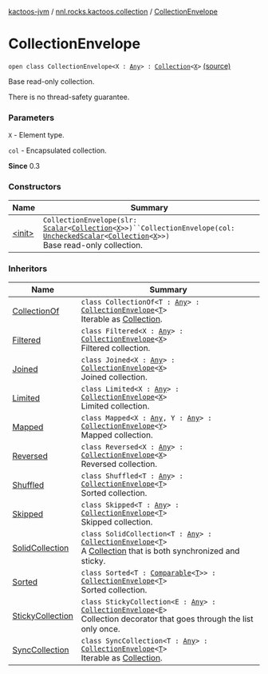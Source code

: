 [kactoos-jvm](../../index.md) / [nnl.rocks.kactoos.collection](../index.md) / [CollectionEnvelope](./index.md)

# CollectionEnvelope

`open class CollectionEnvelope<X : `[`Any`](https://kotlinlang.org/api/latest/jvm/stdlib/kotlin/-any/index.html)`> : `[`Collection`](https://kotlinlang.org/api/latest/jvm/stdlib/kotlin.collections/-collection/index.html)`<`[`X`](index.md#X)`>` [(source)](https://github.com/neonailol/kactoos/blob/master/kactoos-jvm/src/main/kotlin/nnl/rocks/kactoos/collection/CollectionEnvelope.kt#L15)

Base read-only collection.

There is no thread-safety guarantee.

### Parameters

`X` - Element type.

`col` - Encapsulated collection.

**Since**
0.3

### Constructors

| Name | Summary |
|---|---|
| [&lt;init&gt;](-init-.md) | `CollectionEnvelope(slr: `[`Scalar`](../../nnl.rocks.kactoos/-scalar/index.md)`<`[`Collection`](https://kotlinlang.org/api/latest/jvm/stdlib/kotlin.collections/-collection/index.html)`<`[`X`](index.md#X)`>>)``CollectionEnvelope(col: `[`UncheckedScalar`](../../nnl.rocks.kactoos.scalar/-unchecked-scalar/index.md)`<`[`Collection`](https://kotlinlang.org/api/latest/jvm/stdlib/kotlin.collections/-collection/index.html)`<`[`X`](index.md#X)`>>)`<br>Base read-only collection. |

### Inheritors

| Name | Summary |
|---|---|
| [CollectionOf](../-collection-of/index.md) | `class CollectionOf<T : `[`Any`](https://kotlinlang.org/api/latest/jvm/stdlib/kotlin/-any/index.html)`> : `[`CollectionEnvelope`](./index.md)`<`[`T`](../-collection-of/index.md#T)`>`<br>Iterable as [Collection](https://kotlinlang.org/api/latest/jvm/stdlib/kotlin.collections/-collection/index.html). |
| [Filtered](../-filtered/index.md) | `class Filtered<X : `[`Any`](https://kotlinlang.org/api/latest/jvm/stdlib/kotlin/-any/index.html)`> : `[`CollectionEnvelope`](./index.md)`<`[`X`](../-filtered/index.md#X)`>`<br>Filtered collection. |
| [Joined](../-joined/index.md) | `class Joined<X : `[`Any`](https://kotlinlang.org/api/latest/jvm/stdlib/kotlin/-any/index.html)`> : `[`CollectionEnvelope`](./index.md)`<`[`X`](../-joined/index.md#X)`>`<br>Joined collection. |
| [Limited](../-limited/index.md) | `class Limited<X : `[`Any`](https://kotlinlang.org/api/latest/jvm/stdlib/kotlin/-any/index.html)`> : `[`CollectionEnvelope`](./index.md)`<`[`X`](../-limited/index.md#X)`>`<br>Limited collection. |
| [Mapped](../-mapped/index.md) | `class Mapped<X : `[`Any`](https://kotlinlang.org/api/latest/jvm/stdlib/kotlin/-any/index.html)`, Y : `[`Any`](https://kotlinlang.org/api/latest/jvm/stdlib/kotlin/-any/index.html)`> : `[`CollectionEnvelope`](./index.md)`<`[`Y`](../-mapped/index.md#Y)`>`<br>Mapped collection. |
| [Reversed](../-reversed/index.md) | `class Reversed<X : `[`Any`](https://kotlinlang.org/api/latest/jvm/stdlib/kotlin/-any/index.html)`> : `[`CollectionEnvelope`](./index.md)`<`[`X`](../-reversed/index.md#X)`>`<br>Reversed collection. |
| [Shuffled](../-shuffled/index.md) | `class Shuffled<T : `[`Any`](https://kotlinlang.org/api/latest/jvm/stdlib/kotlin/-any/index.html)`> : `[`CollectionEnvelope`](./index.md)`<`[`T`](../-shuffled/index.md#T)`>`<br>Sorted collection. |
| [Skipped](../-skipped/index.md) | `class Skipped<T : `[`Any`](https://kotlinlang.org/api/latest/jvm/stdlib/kotlin/-any/index.html)`> : `[`CollectionEnvelope`](./index.md)`<`[`T`](../-skipped/index.md#T)`>`<br>Skipped collection. |
| [SolidCollection](../-solid-collection/index.md) | `class SolidCollection<T : `[`Any`](https://kotlinlang.org/api/latest/jvm/stdlib/kotlin/-any/index.html)`> : `[`CollectionEnvelope`](./index.md)`<`[`T`](../-solid-collection/index.md#T)`>`<br>A [Collection](https://kotlinlang.org/api/latest/jvm/stdlib/kotlin.collections/-collection/index.html) that is both synchronized and sticky. |
| [Sorted](../-sorted/index.md) | `class Sorted<T : `[`Comparable`](https://kotlinlang.org/api/latest/jvm/stdlib/kotlin/-comparable/index.html)`<`[`T`](../-sorted/index.md#T)`>> : `[`CollectionEnvelope`](./index.md)`<`[`T`](../-sorted/index.md#T)`>`<br>Sorted collection. |
| [StickyCollection](../-sticky-collection/index.md) | `class StickyCollection<E : `[`Any`](https://kotlinlang.org/api/latest/jvm/stdlib/kotlin/-any/index.html)`> : `[`CollectionEnvelope`](./index.md)`<`[`E`](../-sticky-collection/index.md#E)`>`<br>Collection decorator that goes through the list only once. |
| [SyncCollection](../-sync-collection/index.md) | `class SyncCollection<T : `[`Any`](https://kotlinlang.org/api/latest/jvm/stdlib/kotlin/-any/index.html)`> : `[`CollectionEnvelope`](./index.md)`<`[`T`](../-sync-collection/index.md#T)`>`<br>Iterable as [Collection](https://kotlinlang.org/api/latest/jvm/stdlib/kotlin.collections/-collection/index.html). |
